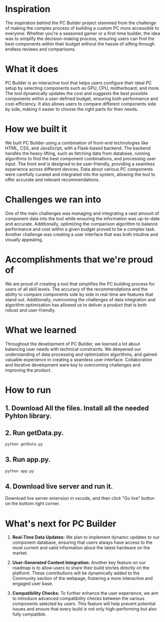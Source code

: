 # Inspiration

The inspiration behind the PC Builder project stemmed from the challenge of making the complex process of building a custom PC more accessible to everyone. Whether you're a seasoned gamer or a first-time builder, the idea was to simplify the decision-making process, ensuring users can find the best components within their budget without the hassle of sifting through endless reviews and comparisons.

# What it does

PC Builder is an interactive tool that helps users configure their ideal PC setup by selecting components such as GPU, CPU, motherboard, and more. The tool dynamically updates the cost and suggests the best possible components within a user-defined budget, ensuring both performance and cost-efficiency. It also allows users to compare different components side by side, making it easier to choose the right parts for their needs.

# How we built it

We built PC Builder using a combination of front-end technologies like HTML, CSS, and JavaScript, with a Flask-based backend. The backend handles the heavy lifting, such as fetching data from database, running algorithms to find the best component combinations, and processing user input. The front end is designed to be user-friendly, providing a seamless experience across different devices. Data about various PC components were carefully curated and integrated into the system, allowing the tool to offer accurate and relevant recommendations.

# Challenges we ran into

One of the main challenges was managing and integrating a vast amount of component data into the tool while ensuring the information was up-to-date and accurate. Additionally, optimizing the comparison algorithm to balance performance and cost within a given budget proved to be a complex task. Another challenge was creating a user interface that was both intuitive and visually appealing.

# Accomplishments that we're proud of

We are proud of creating a tool that simplifies the PC building process for users of all skill levels. The accuracy of the recommendations and the ability to compare components side by side in real-time are features that stand out. Additionally, overcoming the challenges of data integration and algorithm optimization has allowed us to deliver a product that is both robust and user-friendly.

# What we learned

Throughout the development of PC Builder, we learned a lot about balancing user needs with technical constraints. We deepened our understanding of data processing and optimization algorithms, and gained valuable experience in creating a seamless user interface. Collaboration and iterative development were key to overcoming challenges and improving the product.

# How to run 

## 1. Download All the files. Install all the needed Pyhton library.

## 2. Run getData.py.
```bash
python getData.py
```

## 3. Run app.py.
```bash
python app.py
```

## 4. Download live server and run it. 
Download live server extension in vscode, and then click "Go live" button on the bottom right corner.

# What's next for PC Builder

1. **Real-Time Data Updates:** We plan to implement dynamic updates to our component database, ensuring that users always have access to the most current and valid information about the latest hardware on the market.

2. **User-Generated Content Integration:** Another key feature on our roadmap is to allow users to share their build stories directly on the platform. These contributions will be dynamically added to the Community section of the webpage, fostering a more interactive and engaged user base.

3. **Compatibility Checks:** To further enhance the user experience, we aim to introduce advanced compatibility checks between the various components selected by users. This feature will help prevent potential issues and ensure that every build is not only high-performing but also fully compatible.
